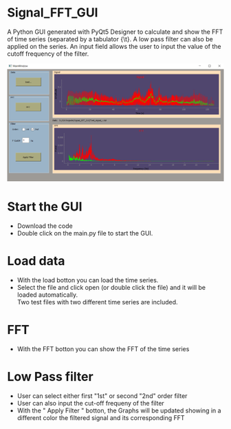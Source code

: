 # Signal_FFT_GUI
A Python GUI generated with PyQt5 Designer to calculate and show the FFT of time series (separated by a tabulator {\t}. 
A low pass filter can also be applied on the series. An input field allows the user to input the value of the cutoff frequency of the filter.

![GitHub Logo](Screenshot.png)


# Start the GUI
- Download the code
- Double click on the main.py file to start the GUI. 

# Load data
- With the load botton you can load the time series. 
- Select the file and click open (or double click the file) and it will be loaded automatically.<br />
Two test files with two different time series are included.

# FFT
- With the FFT botton you can show the FFT of the time series

# Low Pass filter
- User can select either first "1st" or second "2nd" order filter 
- User can also input the cut-off frequeny of the filter
- With the " Apply Filter " botton, the Graphs will be updated showing in a different color the filtered signal and its corresponding FFT 





